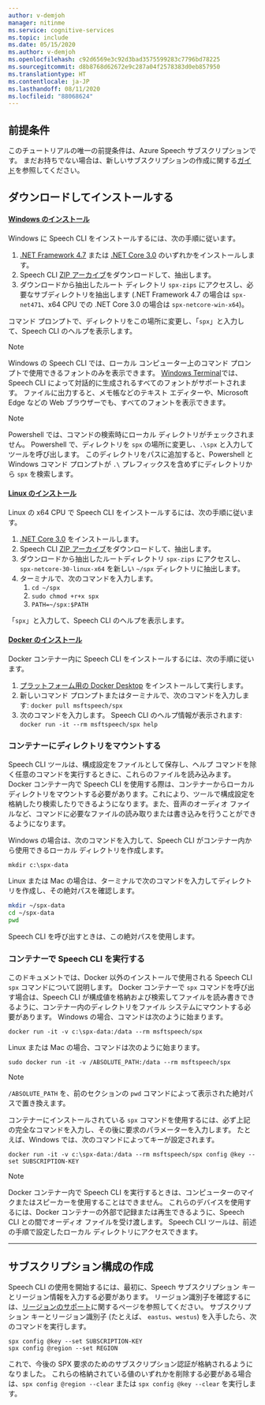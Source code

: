 ```yaml
---
author: v-demjoh
manager: nitinme
ms.service: cognitive-services
ms.topic: include
ms.date: 05/15/2020
ms.author: v-demjoh
ms.openlocfilehash: c92d6569e3c92d3bad3575599283c7796bd78225
ms.sourcegitcommit: d8b8768d62672e9c287a04f2578383d0eb857950
ms.translationtype: HT
ms.contentlocale: ja-JP
ms.lasthandoff: 08/11/2020
ms.locfileid: "88068624"
---
```

## <a name="prerequisites"></a>前提条件

このチュートリアルの唯一の前提条件は、Azure Speech サブスクリプションです。 まだお持ちでない場合は、新しいサブスクリプションの作成に関する[ガイド](../get-started.md#new-resource)を参照してください。

## <a name="download-and-install"></a>ダウンロードしてインストールする

#### <a name="windows-install"></a>[Windows のインストール](#tab/windowsinstall)

Windows に Speech CLI をインストールするには、次の手順に従います。

1. [.NET Framework 4.7](https://dotnet.microsoft.com/download/dotnet-framework/net471) または [.NET Core 3.0](https://dotnet.microsoft.com/download/dotnet-core/3.0) のいずれかをインストールします。
2. Speech CLI [ZIP アーカイブ](https://aka.ms/speech/spx-zips.zip)をダウンロードして、抽出します。
3. ダウンロードから抽出したルート ディレクトリ `spx-zips` にアクセスし、必要なサブディレクトリを抽出します (.NET Framework 4.7 の場合は `spx-net471`、x64 CPU での .NET Core 3.0 の場合は `spx-netcore-win-x64`)。

コマンド プロンプトで、ディレクトリをこの場所に変更し、「`spx`」と入力して、Speech CLI のヘルプを表示します。

> [!NOTE]
> Windows の Speech CLI では、ローカル コンピューター上のコマンド プロンプトで使用できるフォントのみを表示できます。
> [Windows Terminal](https://www.microsoft.com/en-us/p/windows-terminal/9n0dx20hk701)では、Speech CLI によって対話的に生成されるすべてのフォントがサポートされます。
> ファイルに出力すると、メモ帳などのテキスト エディターや、Microsoft Edge などの Web ブラウザーでも、すべてのフォントを表示できます。

> [!NOTE]
> Powershell では、コマンドの検索時にローカル ディレクトリがチェックされません。 Powershell で、ディレクトリを `spx` の場所に変更し、`.\spx` と入力してツールを呼び出します。
> このディレクトリをパスに追加すると、Powershell と Windows コマンド プロンプトが `.\` プレフィックスを含めずにディレクトリから `spx` を検索します。

#### <a name="linux-install"></a>[Linux のインストール](#tab/linuxinstall)

Linux の x64 CPU で Speech CLI をインストールするには、次の手順に従います。

1. [.NET Core 3.0](https://dotnet.microsoft.com/download/dotnet-core/3.0) をインストールします。
2. Speech CLI [ZIP アーカイブ](https://aka.ms/speech/spx-zips.zip)をダウンロードして、抽出します。
3. ダウンロードから抽出したルートディレクトリ `spx-zips` にアクセスし、`spx-netcore-30-linux-x64` を新しい `~/spx` ディレクトリに抽出します。
4. ターミナルで、次のコマンドを入力します。
   1. `cd ~/spx`
   2. `sudo chmod +r+x spx`
   3. `PATH=~/spx:$PATH`

「`spx`」と入力して、Speech CLI のヘルプを表示します。

#### <a name="docker-install"></a>[Docker のインストール](#tab/dockerinstall)

Docker コンテナー内に Speech CLI をインストールするには、次の手順に従います。

1. [プラットフォーム用の Docker Desktop](https://www.docker.com/get-started) をインストールして実行します。
1. 新しいコマンド プロンプトまたはターミナルで、次のコマンドを入力します: `docker pull msftspeech/spx`
1. 次のコマンドを入力します。 Speech CLI のヘルプ情報が表示されます: `docker run -it --rm msftspeech/spx help`

### <a name="mount-a-directory-in-the-container"></a>コンテナーにディレクトリをマウントする

Speech CLI ツールは、構成設定をファイルとして保存し、ヘルプ コマンドを除く任意のコマンドを実行するときに、これらのファイルを読み込みます。
Docker コンテナー内で Speech CLI を使用する際は、コンテナーからローカル ディレクトリをマウントする必要があります。これにより、ツールで構成設定を格納したり検索したりできるようになります。また、音声のオーディオ ファイルなど、コマンドに必要なファイルの読み取りまたは書き込みを行うことができるようになります。

Windows の場合は、次のコマンドを入力して、Speech CLI がコンテナー内から使用できるローカル ディレクトリを作成します。

`mkdir c:\spx-data`

Linux または Mac の場合は、ターミナルで次のコマンドを入力してディレクトリを作成し、その絶対パスを確認します。

```bash
mkdir ~/spx-data
cd ~/spx-data
pwd
```

Speech CLI を呼び出すときは、この絶対パスを使用します。

### <a name="run-speech-cli-in-the-container"></a>コンテナーで Speech CLI を実行する

このドキュメントでは、Docker 以外のインストールで使用される Speech CLI `spx` コマンドについて説明します。
Docker コンテナーで `spx` コマンドを呼び出す場合は、Speech CLI が構成値を格納および検索してファイルを読み書きできるように、コンテナー内のディレクトリをファイル システムにマウントする必要があります。
Windows の場合、コマンドは次のように始まります。

`docker run -it -v c:\spx-data:/data --rm msftspeech/spx`

Linux または Mac の場合、コマンドは次のように始まります。

`sudo docker run -it -v /ABSOLUTE_PATH:/data --rm msftspeech/spx`

> [!NOTE]
> `/ABSOLUTE_PATH` を、前のセクションの `pwd` コマンドによって表示された絶対パスで置き換えます。

コンテナーにインストールされている `spx` コマンドを使用するには、必ず上記の完全なコマンドを入力し、その後に要求のパラメーターを入力します。
たとえば、Windows では、次のコマンドによってキーが設定されます。

`docker run -it -v c:\spx-data:/data --rm msftspeech/spx config @key --set SUBSCRIPTION-KEY`

> [!NOTE]
> Docker コンテナー内で Speech CLI を実行するときは、コンピューターのマイクまたはスピーカーを使用することはできません。
> これらのデバイスを使用するには、Docker コンテナーの外部で記録または再生できるように、Speech CLI との間でオーディオ ファイルを受け渡します。
> Speech CLI ツールは、前述の手順で設定したローカル ディレクトリにアクセスできます。

***

## <a name="create-subscription-config"></a>サブスクリプション構成の作成

Speech CLI の使用を開始するには、最初に、Speech サブスクリプション キーとリージョン情報を入力する必要があります。 リージョン識別子を確認するには、[リージョンのサポート](https://docs.microsoft.com/azure/cognitive-services/speech-service/regions#speech-sdk)に関するページを参照してください。 サブスクリプション キーとリージョン識別子 (たとえば、 `eastus`、`westus`) を入手したら、次のコマンドを実行します。

```shell
spx config @key --set SUBSCRIPTION-KEY
spx config @region --set REGION
```

これで、今後の SPX 要求のためのサブスクリプション認証が格納されるようになりました。 これらの格納されている値のいずれかを削除する必要がある場合は、`spx config @region --clear` または `spx config @key --clear` を実行します。
